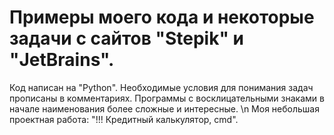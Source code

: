 #  Примеры моего кода и некоторые задачи с сайтов "Stepik" и "JetBrains".
Код написан на "Python".
Необходимые условия для понимания задач прописаны в комментариях. 
Программы с восклицательными знаками в начале наименования более сложные и интересные.
\n Моя небольшая проектная работа: "!!! Кредитный калькулятор, cmd".
